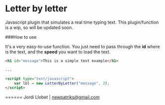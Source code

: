 # Letter by letter
Javascript plugin that simulates a real time typing text. This plugin/function is a wip, so will be updated soon.

###How to use

It's a very easy-to-use function. You just need to pass through the **id** where is the text, and the **speed** you want to load the text.

```html
<h1 id="message">This is a simple text example</h1>

...

<script type="text/javascript">
	var lbl = new LetterByLetter("message", 3);
</script>
```

======
Jordi Llobet | newpatriks@gmail.com 
